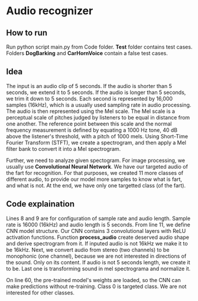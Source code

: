 # Audio recognizer

## How to run
Run python script main.py from Code folder. **Test** folder contains test cases. Folders **DogBarking** and **CarHornVoice** contain a false test cases. 

## Idea
The input is an audio clip of 5 seconds. If the audio is shorter than 5 seconds, we extend it to 5 seconds. If the audio is longer than 5 seconds, we trim it down to 5 seconds. Each second is represented by 16,000 samples (16kHz), which is a usually used sampling rate in audio processing. The audio is then represented using the Mel scale. The Mel scale is a perceptual scale of pitches judged by listeners to be equal in distance from one another. The reference point between this scale and the normal frequency measurement is defined by equating a 1000 Hz tone, 40 dB above the listener's threshold, with a pitch of 1000 mels. Using Short-Time Fourier Transform (STFT), we create a spectrogram, and then apply a Mel filter bank to convert it into a Mel spectrogram.


Further, we need to analyze given spectogram. For image processing, we usually use **Convolutional Neural Network**. We have our targeted audio of the fart for recognition. For that purposes, we created 11 more classes of different audio, to provide our model more samples to know what is fart, and what is not. At the end, we have only one targetted class (of the fart).


## Code explaination
Lines 8 and 9 are for configuration of sample rate and audio length. Sample rate is 16000 (16kHz) and audio length is 5 seconds. From line 11, we define CNN model structure. Our CNN contains 3 convolutional layers with ReLU activation functions. Function **process_audio** create deserved audio shape and derive spectrogram from it. If inputed audio is not 16kHz we make it to be 16kHz. Next, we convert audio from stereo (two channels) to be monophonic (one channel), because we are not interested in directions of the sound. Only on its content. If audio is not 5 seconds length, we create it to be. Last one is transforming sound in mel spectrograma and normalize it. 


On line 60, the pre-trained model's weights are loaded, so the CNN can make predictions without re-training. Class 0 is targeted class. We are not interested for other classes.

